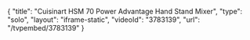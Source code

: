 {
    "title": "Cuisinart HSM 70 Power Advantage Hand Stand Mixer",
    "type": "solo",
    "layout": "iframe-static",
    "videoId": "3783139",
    "url": "\/tvpembed\/3783139"
}